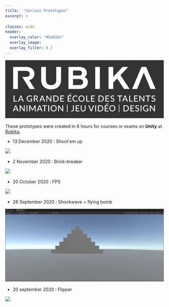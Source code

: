 ```yaml
---
title:  "Various Prototypes"
excerpt: >
  
classes: wide
header:
  overlay_color: "#5e616c"
  overlay_image: 
  overlay_filter: 0.3
---
```


![](../assets/images/rubika.png)

These prototypes were created in 6 hours for courses or exams on **Unity** at [Rubika](https://rubika-edu.com/).

- 13 December 2020 : Shoot'em up

![](../assets/images/shoot-them-up.gif)

- 2 November 2020 : Brick-breaker

![](../assets/images/casse-briques.gif)

- 20 October 2020 : FPS

![](../assets/images/fps.gif)

- 28 September 2020 : Shockwave + flying bomb

![](../assets/images/hoverbomb.gif)

- 20 september 2020 : Flipper

![](../assets/images/flipper.gif)